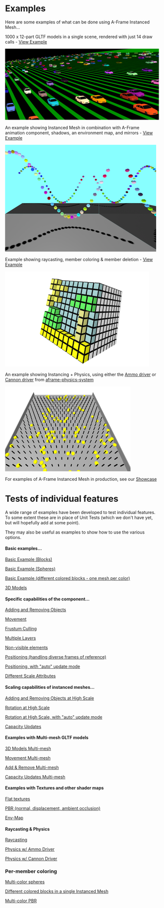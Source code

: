 

# Examples

Here are some examples of what can be done using A-Frame Instanced Mesh...

1000 x 12-part GLTF models in a single scene, rendered with just 14 draw calls - [View Example](https://diarmidmackenzie.github.io/instanced-mesh/examples/gltf-models/index.html)

<img src="image-20221205162651198.png" alt="image-20221205162651198" style="zoom:50%;" />



An example showing Instanced Mesh in combination with A-Frame animation component, shadows, an environment map, and mirrors - [View Example](https://diarmidmackenzie.github.io/instanced-mesh/examples/animated-spheres/index.html)

<img src="image-20221205162817201.png" alt="image-20221205162817201" style="zoom:50%;" />



Example showing raycasting, member coloring & member deletion - [View Example](https://diarmidmackenzie.github.io/instanced-mesh/examples/coloring-blocks/index.html)

<img src="image-20221206143328870.png" alt="image-20221206143328870" style="zoom: 67%;" />

An example showing Instancing + Physics, using either the [Ammo driver](https://diarmidmackenzie.github.io/instanced-mesh/tests/physics-ammo.html) or [Cannon driver](https://diarmidmackenzie.github.io/instanced-mesh/tests/physics-cannon.html) from [aframe-physics-system](https://github.com/c-frame/aframe-physics-system#readme)

<img src="image-20221206125351164.png" alt="image-20221206125351164" style="zoom:50%;" />



For examples of A-Frame Instanced Mesh in production, see our [Showcase](https://diarmidmackenzie.github.io/instanced-mesh/showcase/)



# Tests of individual features

A wide range of examples have been developed to test individual features.  To some extent these are in place of Unit Tests (which we don't have yet, but will hopefully add at some point).

They may also be useful as examples to show how to use the various options.

#### Basic examples...

[Basic Example (Blocks)](https://diarmidmackenzie.github.io/instanced-mesh/tests/basic-test.html)

[Basic Example (Spheres)](https://diarmidmackenzie.github.io/instanced-mesh/tests/spheres.html)

[Basic Example (different colored blocks - one mesh per color)](https://diarmidmackenzie.github.io/instanced-mesh/tests/multi-color.html)

[3D Models](https://diarmidmackenzie.github.io/instanced-mesh/tests/3d-models.htm)

#### Specific capabilities of the component...

[Adding and Removing Objects](https://diarmidmackenzie.github.io/instanced-mesh/tests/add-remove.html)

[Movement](https://diarmidmackenzie.github.io/instanced-mesh/tests/movement.html)

[Frustum Culling](https://diarmidmackenzie.github.io/instanced-mesh/tests/frustum-culling.html)

[Multiple Layers](https://diarmidmackenzie.github.io/instanced-mesh/tests/multi-layer.html)

[Non-visible elements](https://diarmidmackenzie.github.io/instanced-mesh/tests/non-visible.html)

[Positioning (handling diverse frames of reference)](https://diarmidmackenzie.github.io/instanced-mesh/tests/positioning.html)

[Positioning, with "auto" update mode](https://diarmidmackenzie.github.io/instanced-mesh/tests/positioning-auto.html)

[Different Scale Attributes](https://diarmidmackenzie.github.io/instanced-mesh/tests/scale-attribute.html)

#### Scaling capabilities of instanced meshes...

[Adding and Removing Objects at High Scale](https://diarmidmackenzie.github.io/instanced-mesh/tests/add-remove-high-scale.html)

[Rotation at High Scale](https://diarmidmackenzie.github.io/instanced-mesh/tests/rotation-high-scale.html)

[Rotation at High Scale, with "auto" update mode](https://diarmidmackenzie.github.io/instanced-mesh/tests/rotation-high-scale-auto.html)

[Capacity Updates](https://diarmidmackenzie.github.io/instanced-mesh/tests/updates.html)

#### Examples with Multi-mesh GLTF models

[3D Models Multi-mesh](https://diarmidmackenzie.github.io/instanced-mesh/tests/3d-models-multi-mesh.html)

[Movement Multi-mesh](https://diarmidmackenzie.github.io/instanced-mesh/tests/movement-multi-mesh.html)

[Add & Remove Multi-mesh](https://diarmidmackenzie.github.io/instanced-mesh/tests/add-remove-multi-mesh.html)

[Capacity Updates Multi-mesh](https://diarmidmackenzie.github.io/instanced-mesh/tests/updates-multi-mesh.html)

#### Examples with Textures and other shader maps

[Flat textures](https://diarmidmackenzie.github.io/instanced-mesh/tests/texture-example.html)

[PBR (normal, displacement, ambient occlusion)](https://diarmidmackenzie.github.io/instanced-mesh/tests/pbr-example.html)

[Env-Map](https://diarmidmackenzie.github.io/instanced-mesh/tests/env-map-example.html)

#### Raycasting & Physics

[Raycasting](https://diarmidmackenzie.github.io/instanced-mesh/tests/raycasting.html)

[Physics w/ Ammo Driver](https://diarmidmackenzie.github.io/instanced-mesh/tests/physics-ammo.html)

[Physics w/ Cannon Driver](https://diarmidmackenzie.github.io/instanced-mesh/tests/physics-cannon.html)

### Per-member coloring

[Multi-color spheres](https://diarmidmackenzie.github.io/instanced-mesh/tests/spheres-multi-color.html)

[Different colored blocks in a single Instanced Mesh](https://diarmidmackenzie.github.io/instanced-mesh/tests/multi-color-single-mesh.html)

[Multi-color PBR](https://diarmidmackenzie.github.io/instanced-mesh/tests/pbr-multi-color.html)

